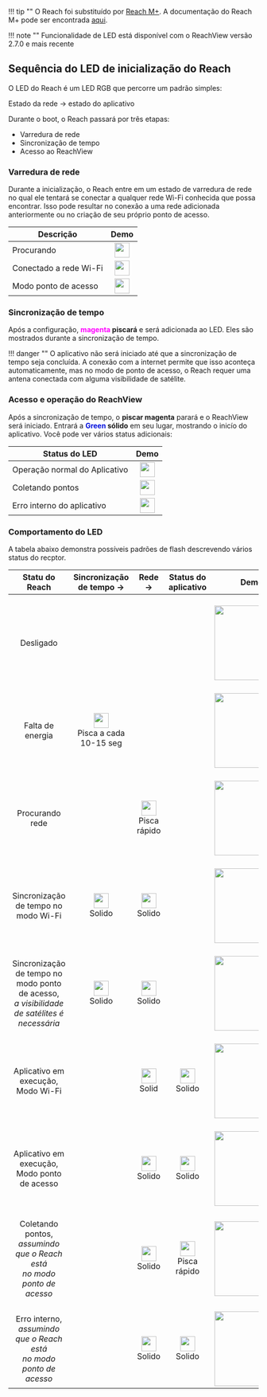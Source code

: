 !!! tip ""
	O Reach foi substituído por [Reach M+](https://emlid.com/reach). A documentação do Reach M+ pode ser encontrada [aqui](https://docs.emlid.com/reachm-plus/).


!!! note ""
    Funcionalidade de LED está disponível com o ReachView versão 2.7.0 e mais recente 


## Sequência do LED de inicialização do Reach

O LED do Reach é um LED RGB que percorre um padrão simples:

Estado da rede -> estado do aplicativo

Durante o boot, o Reach passará por três etapas:

* Varredura de rede
* Sincronização de tempo
* Acesso ao ReachView

### Varredura de rede

Durante a inicialização, o Reach entre em um estado de varredura de rede no qual ele tentará se conectar a qualquer rede Wi-Fi conhecida que possa encontrar. Isso pode resultar no conexão a uma rede adicionada anteriormente ou no criação de seu próprio ponto de acesso.

| Descrição | Demo |
|-----------|------|
|Procurando|<div style="text-align: center;"><img src="../img/reach/led-status/network-scanning-led.gif" style="width: 30px;"></div>  |
|Conectado a rede Wi-Fi|<div style="text-align: center;"><img src="../img/reach/led-status/blue.png" style="width: 30px;"></div>  |
|Modo ponto de acesso|<div style="text-align: center;"><img src="../img/reach/led-status/white.png" style="width: 30px;"></div>  |


### Sincronização de tempo

Após a configuração, **<font color="magenta">magenta</font> piscará** e será adicionada ao LED. Eles são mostrados durante a sincronização de tempo.

!!! danger ""
    O aplicativo não será iniciado até que a sincronização de tempo seja concluída. A conexão com a internet permite que isso aconteça automaticamente, mas no modo de ponto de acesso, o Reach requer uma antena conectada com alguma visibilidade de satélite.

### Acesso e operação do ReachView

Após a sincronização de tempo, o **piscar magenta** parará e o ReachView será iniciado. Entrará a **<font color="luz verde">Green</font> sólido** em seu lugar, mostrando o inicío do aplicativo. Você pode ver vários status adicionais:

| Status do LED | Demo |
|-----------|------|
|Operação normal do Aplicativo|<div style="text-align: center;"><img src="../img/reach/led-status/green.png" style="width: 30px;"></div>  |
|Coletando pontos|<div style="text-align: center;"><img src="../img/reach/led-status/point-collection-led.gif" style="width: 30px;"></div>  |
|Erro interno do aplicativo|<div style="text-align: center;"><img src="../img/reach/led-status/red.png" style="width: 30px;"></div>  |


### Comportamento do LED

A tabela abaixo demonstra possíveis padrões de flash descrevendo vários status do recptor.  


| Statu do Reach | Sincronização de tempo   -> | Rede   -> | Status do aplicativo | Demo |
|--------------|-----------|---------------------|---------|-----------|
|<br> <div style="text-align: center;">    Desligado   </div>                   | <br>  </div>    |  <br> </div> | <br> </div>|<br>  <div style="text-align: center;"><img src="../img/reach/led-status/off.png" style="width: 150px;"></div>   |
|<br> <div style="text-align: center;">    Falta de energia   </div>                   | <br>  <div style="text-align: center;"><img src="../img/reach/led-status/magenta.png" style="height: 30px;"><br>Pisca a cada 10-15 seg</div>    |  <br> </div> | <br> </div>|<br>  <div style="text-align: center;"><img src="../img/reach/led-status/low-power.gif" style="width: 150px;"></div>   |
|<br> <div style="text-align: center;">    Procurando rede   </div>                   | <br>  </div>    |  <br> <div style="text-align: center;"><img src="../img/reach/led-status/blue.png" style="height: 30px;"><br>Pisca rápido</div> | <br> </div>|<br>  <div style="text-align: center;"><img src="../img/reach/led-status/network-scan.gif" style="width: 150px;"></div>   |
|<br> <div style="text-align: center;">    Sincronização de tempo no modo Wi-Fi   </div>                   | <br>  <div style="text-align: center;"><img src="../img/reach/led-status/magenta.png" style="height: 30px;"><br>Solido</div>    |  <br> <div style="text-align: center;"><img src="../img/reach/led-status/blue.png" style="width: 30px;"><br>Solido</div> | <br> </div>|<br>  <div style="text-align: center;"><img src="../img/reach/led-status/time-sync-client.gif" style="width: 150px;"></div>   |
|<br> <div style="text-align: center;">    Sincronização de tempo no modo ponto de acesso, <br> _a visibilidade de satélites é necessária_   </div>                   | <br>  <div style="text-align: center;"><img src="../img/reach/led-status/magenta.png" style="height: 30px;"><br>Solido</div>    |  <br> <div style="text-align: center;"><img src="../img/reach/led-status/white.png" style="width: 30px;"><br>Solido</div> | <br> </div>|<br>  <div style="text-align: center;"><img src="../img/reach/led-status/time-sync-hotspot.gif" style="width: 150px;"></div>   |
|<br> <div style="text-align: center;">    Aplicativo em execução,<br> Modo Wi-Fi   </div>                   | <br>  </div>    |  <br> <div style="text-align: center;"><img src="../img/reach/led-status/blue.png" style="height: 30px;"><br>Solid</div> | <br><div style="text-align: center;"><img src="../img/reach/led-status/green.png" style="height: 30px;"><br>Solido </div>|<br>  <div style="text-align: center;"><img src="../img/reach/led-status/running-client.gif" style="width: 150px;"></div>   |
|<br> <div style="text-align: center;">    Aplicativo em execução, <br>Modo ponto de acesso    </div>                   | <br>  </div>    |  <br> <div style="text-align: center;"><img src="../img/reach/led-status/white.png" style="height: 30px;"><br>Solido</div> | <br><div style="text-align: center;"><img src="../img/reach/led-status/green.png" style="height: 30px;"><br>Solido </div>|<br>  <div style="text-align: center;"><img src="../img/reach/led-status/running-hotspot.gif" style="width: 150px;"></div>   | 
|<br> <div style="text-align: center;"> Coletando pontos, <br> _assumindo que o Reach está_ <br> _no modo ponto de acesso_     </div>                   | <br>  </div>    |  <br> <div style="text-align: center;"><img src="../img/reach/led-status/white.png" style="height: 30px;"><br>Solido <br> </div> | <br><div style="text-align: center;"><img src="../img/reach/led-status/green.png" style="height: 30px;"><br>Pisca rápido </div>|<br>  <div style="text-align: center;"><img src="../img/reach/led-status/point-collection.gif" style="width: 150px;"></div>   |
|<br> <div style="text-align: center;">    Erro interno, <br>_assumindo que o Reach está_ <br> _no modo ponto de acesso_   </div>                   | <br>  </div>    |  <br> <div style="text-align: center;"><img src="../img/reach/led-status/white.png" style="height: 30px;"><br>Solido <br> </div> | <br><div style="text-align: center;"><img src="../img/reach/led-status/red.png" style="height: 30px;"><br>Solido </div>|<br>  <div style="text-align: center;"><img src="../img/reach/led-status/error.gif" style="width: 150px;"></div>   |
